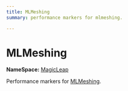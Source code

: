 ```yaml
---
title: MLMeshing
summary: performance markers for mlmeshing. 

---
```


# MLMeshing



**NameSpace:** 
[MagicLeap](/versioned_docs/version-03-Jan-2023/unity-api/api/UnityEngine.XR.MagicLeap/UnityEngine.XR.MagicLeap.md) 


Performance markers for [MLMeshing](/versioned_docs/version-03-Jan-2023/unity-api/api/UnityEngine.XR.MagicLeap/UnityEngine.XR.MagicLeap.MLMeshing.md).   





